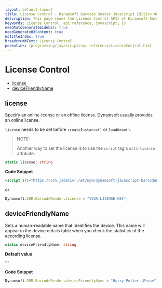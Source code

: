 ```yaml
---
layout: default-layout
title: License Control - Dynamsoft Barcode Reader JavaScript Edition API
description: This page shows the License Control APIs of Dynamsoft Barcode Reader JavaScript SDK.
keywords: License Control, api reference, javascript, js
needAutoGenerateSidebar: true
needGenerateH3Content: true
noTitleIndex: true
breadcrumbText: License Control
permalink: /programming/javascript/api-reference/LicenseControl.html
---
```


# License Control

* [license](#license)
* [deviceFriendlyName](#devicefriendlyname)

## license

Specify an online license or an offline license. Dynamsoft usually provides an online license. 

`license` needs to be set before `createInstance()` or `loadWasm()`.

> NOTE:
>
> Another way to set the license is to use the  `script` tag's `data-license` attribute.

```typescript
static license: string
```

**Code Snippet**

```html
<script src="https://cdn.jsdelivr.net/npm/dynamsoft-javascript-barcode@9.6.33/dist/dbr.js" data-license="YOUR-LICENSE-KEY"></script>
```
or
```js
Dynamsoft.DBR.BarcodeReader.license = "YOUR-LICENSE-KEY";
```

## deviceFriendlyName

Sets a human-readable name that identifies the device. This name will appear in the device details table when you check the statistics of the according license.

``` typescript
static deviceFriendlyName: string
```

**Default value**

`""`

**Code Snippet**

```js
Dynamsoft.DBR.BarcodeReader.deviceFriendlyName = "Harry-Potter-iPhone";
```
